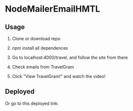 # NodeMailerEmailHMTL

## Usage

1.  Clone or download repo

2.  npm install all dependences

3.  Go to localhost:4000/travel, and follow the site from there

4.  Check emails from TravelGram

5.  Click "View TravelGram!" and watch the video!

## Deployed

Or go to this deployed link:
